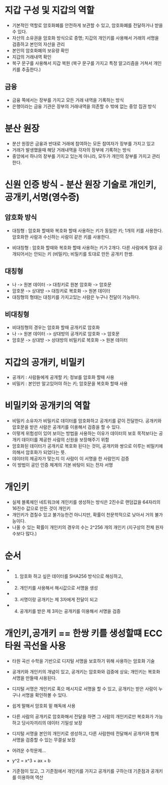 # 지갑 구성 및 지갑의 역할

- 기본적인 역할로 암호화폐를 안전하게 보관할 수 있고, 암호화폐를 전달하거나 받을 수 있다.
- 자산의 소유권을 암호화 방식으로 증명; 지갑의 개인키를 사용해서 거래의 서명을 검증하고 본인의 자산을 관리
- 본인의 암호화폐의 보유량 확인
- 지갑의 거래내역 확인
- 복구 문구를 사용해서 지갑 복원 (복구 문구를 가지고 특정 알고리즘을 거쳐서 개인키를 추출한다.)

## 금융

- 금융 쪽에서는 장부를 가지고 모든 거래 내역을 기록하는 방식
- 은행이라는 금융 기관은 장부의 거래내역을 의존할 수 밖에 없는 중앙 집권 방식

# 분산 원장

- 분산 원장은 금융과 반대로 거래에 참여하는 모든 참여자가 장부를 가지고 있고
- 거래가 발생했을때 해당 거래내역을 각자의 장부에 기록하는 방식
- 중앙에서 하나의 장부를 가지고 있는게 아니라, 모두가 개인의 장부를 가지고 관리한다.

# 신원 인증 방식 - 분산 원장 기술로 개인키,공개키,서명(영수증)

## 암호화 방식

- 대칭형 : 암호화 할때와 복호화 할때 사용하는 키가 동일한 키; 1개의 키를 사용한다. 암호화한 사람과 수신하는 사람이 같은 키를 사용한다.

- 비대칭형 : 암호화 할때와 복호화 할때 사용하는 키가 2개다. 다른 사람에게 절대 공개되어서는 안되는 키 (비밀키); 비밀키를 토대로 만든 공개키 한쌍.

## 대칭형
- 나 -> 원본 데이터 -> 대칭키로 원본 암호화 -> 암호문
- 암호문 -> 상대방 -> 대칭키로 복호화 -> 원본 데이터
- 대칭형의 형태는 대칭키를 가지고있는 사람은 누구나 전달이 가능하다.

## 비대칭형
- 비대칭형의 경우는 암호화 할때 공개키로 암호화
- 나 -> 원본 데이터 -> 상대방의 공개키로 암호화 -> 암호문
- 암호문 -> 상대방 -> 상대방의 비밀키로 복호화 -> 원본 데이터

# 지갑의 공개키, 비밀키
- 공개키 : 사람들에게 공개할 키; 정보를 암호화 할때 사용
- 비밀키 : 본인만 알고있어야 하는 키; 암호문을 복호화 할때 사용

# 비밀키와 공개키의 역할

- 비밀키 소유자가 비밀키로 데이터를 암호화하고 공개키를 같이 전달한다. 공개키와 암호문을 받은 사람은 공개키를 이용해서 검증을 할 수 있다.
- 이렇게 위험성이 있어 보이는 방법을 사용하는 이유가 데이터의 보호 목적보다는 공개키 데이터를 제공한 사람의 신원을 보장해주기 위함
- 암호화된 데이터가 공개키로 복호화 된다는 것이, 공개키와 쌍으로 이루는 비밀키에 의해서 암호화가 되었다는 뜻.
- 데이터의 제공자가 맞는지 이 사람이 이 서명을 한 사람인지 검증
- 이 방법이 공인 인증 체계의 기본 바탕이 되는 전자 서명

# 개인키
- 실제 블록체인 네트워크에 개인키를 생성하는 방식은 2진수로 랜덤값을 64자리의 16진수 값으로 만든 것이 개인키
- 개인키가 겹칠수 있고 불가능한건 아니지만, 확률이 천문학적으로 낮아서 거의 불가능이다.
- 나올 수 있는 확률이 개인키의 경우의 수는 2^256 개의 개인키 (지구상의 전체 원자수보다 많다.)

# 순서
- 1. 암호화 하고 싶은 데이터를 SHA256 방식으로 해싱하고,
- 2. 개인키를 사용해서 해시값으로 서명을 생성
- 3. 서명이랑 공개키는 제 3자에게 전달이 되고
- 4. 공개키를 받은 제 3자는 공개키를 이용해서 서명을 검증

# 개인키,공개키 == 한쌍 키를 생성할떄 ECC 타원 곡선을 사용

- 타원 곡선 수학을 기반으로 디지털 서명을 보호하기 위해 사용하는 암호화 기술
- 공개키와 개인키의 개념이 있고, 공개키는 암호화와 검증에 상요; 개인키는 복호화 서명을 만들때 사용된다.

- 디지털 서명은 개인키로 혹으 메시지로 서명을 할 수 있고, 공개키는 받은 사람이 누구나 서명을 확인하볼 수 있다.

- 쉽게 말해서 암호회 밑 해독에 사용
- 다른 사람의 공개키로 암호화해서 전달을 하면 그 사람의 개인키로만 복호화가 가능하고 당사자끼리의 데이터 기밀성 보장
- 디지털 서명을 본인의 개인키로 생성하고, 다른 사람한테 전달해서 공개키와 함께 서명을 검증할 수 있는 무결설 보장

- 어려운 수학문제...

- y^2 = x^3 + ax + b

- 기준점이 있고, 그 기준점에서 개인키를 가지고 공개키를 구하는데 기준점과 공개키를 이용하여 역산